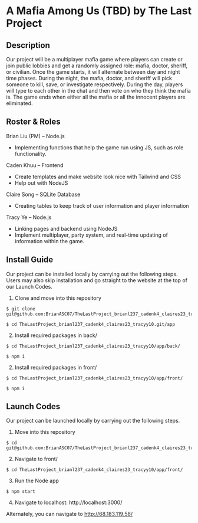 # A Mafia Among Us (TBD) by The Last Project
## Description
Our project will be a multiplayer mafia game where players can create or join public lobbies and get a randomly assigned role: mafia, doctor, sheriff, or civilian. Once the game starts, it will alternate between day and night time phases. During the night, the mafia, doctor, and sheriff will pick someone to kill, save, or investigate respectively. During the day, players will type to each other in the chat and then vote on who they think the mafia is. The game ends when either all the mafia or all the innocent players are eliminated.

## Roster & Roles
Brian Liu (PM) – Node.js
  - Implementing functions that help the game run using JS, such as role functionality.

Caden Khuu – Frontend
  - Create templates and make website look nice with Tailwind and CSS
  - Help out with NodeJS

Claire Song – SQLite Database
  - Creating tables to keep track of user information and player information

Tracy Ye – Node.js
  - Linking pages and backend using NodeJS
  - Implement multiplayer, party system, and real-time updating of information within the game. 


## Install Guide
Our project can be installed locally by carrying out the following steps. Users may also skip installation and go straight to the website at the top of our Launch Codes.
1. Clone and move into this repository
```
$ git clone git@github.com:BrianASC07/TheLastProject_brianl237_cadenk4_claires23_tracyy10.git
```
```
$ cd TheLastProject_brianl237_cadenk4_claires23_tracyy10.git/app
```
2. Install required packages in back/
```
$ cd TheLastProject_brianl237_cadenk4_claires23_tracyy10/app/back/
```
```
$ npm i
```
2. Install required packages in front/
```
$ cd TheLastProject_brianl237_cadenk4_claires23_tracyy10/app/front/
```
```
$ npm i
```
## Launch Codes
Our project can be launched locally by carrying out the following steps. 
1. Move into this repository
```
$ cd git@github.com:BrianASC07/TheLastProject_brianl237_cadenk4_claires23_tracyy10.git/app
```
2. Navigate to front/
```
$ cd TheLastProject_brianl237_cadenk4_claires23_tracyy10/app/front/
```
3. Run the Node app
```
$ npm start
```
4. Navigate to localhost: http://localhost:3000/

Alternately, you can navigate to http://68.183.119.58/
